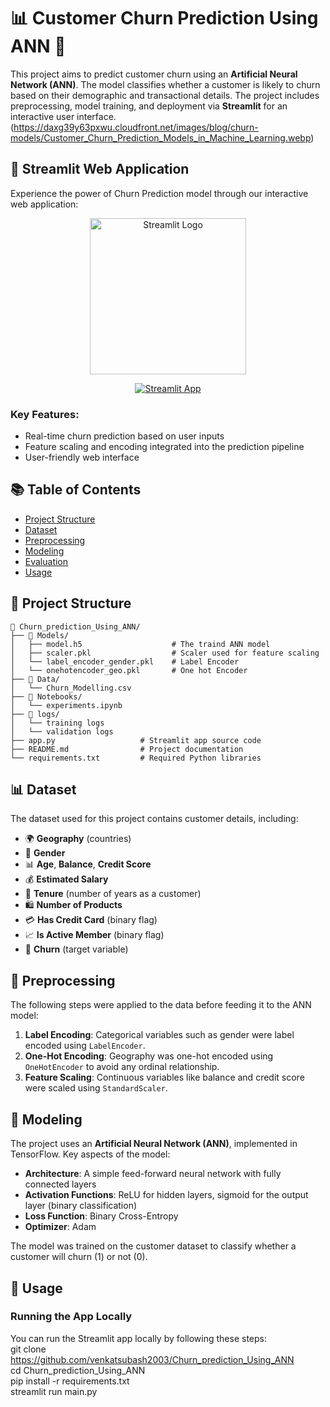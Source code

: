 # 📊 Customer Churn Prediction Using ANN 🤖

This project aims to predict customer churn using an **Artificial Neural Network (ANN)**. The model classifies whether a customer is likely to churn based on their demographic and transactional details. The project includes preprocessing, model training, and deployment via **Streamlit** for an interactive user interface.
(https://daxg39y63pxwu.cloudfront.net/images/blog/churn-models/Customer_Churn_Prediction_Models_in_Machine_Learning.webp)

## 🚀 Streamlit Web Application

Experience the power of Churn Prediction model through our interactive web application:
<p align="center">
  <a href="https://amazon-alexa-sentiment-analysis-dfh55obrkh83nwut9kyfhn.streamlit.app/">
    <img src="https://streamlit.io/images/brand/streamlit-logo-secondary-colormark-darktext.png" width="250" alt="Streamlit Logo">
  </a>
</p>

<p align="center">
  <a href="https://amazon-alexa-sentiment-analysis-dfh55obrkh83nwut9kyfhn.streamlit.app/">
    <img src="https://static.streamlit.io/badges/streamlit_badge_black_white.svg" alt="Streamlit App">
  </a>
</p>

### Key Features:
- Real-time churn prediction based on user inputs
- Feature scaling and encoding integrated into the prediction pipeline
- User-friendly web interface

## 📚 Table of Contents
- [Project Structure](#-project-structure)
- [Dataset](#-dataset)
- [Preprocessing](#-preprocessing)
- [Modeling](#-modeling)
- [Evaluation](#-evaluation)
- [Usage](#-usage)

## 📂 Project Structure

```
📂 Churn_prediction_Using_ANN/
├── 📁 Models/
│   ├── model.h5                    # The traind ANN model
│   ├── scaler.pkl                  # Scaler used for feature scaling
│   └── label_encoder_gender.pkl    # Label Encoder 
│   └── onehotencoder_geo.pkl       # One hot Encoder
├── 📂 Data/
│   └── Churn_Modelling.csv
├── 📂 Notebooks/
│   └── experiments.ipynb
├── 📂 logs/
│   └── training logs
│   └── validation logs
├── app.py                   # Streamlit app source code
├── README.md                # Project documentation
└── requirements.txt         # Required Python libraries
```


## 📊 Dataset

The dataset used for this project contains customer details, including:

- 🌍 **Geography** (countries)
- 👥 **Gender**
- 📊 **Age**, **Balance**, **Credit Score**
- 💰 **Estimated Salary**
- 📅 **Tenure** (number of years as a customer)
- 🛍️ **Number of Products**
- 💳 **Has Credit Card** (binary flag)
- 📈 **Is Active Member** (binary flag)
- 🔄 **Churn** (target variable)

## 🧹 Preprocessing

The following steps were applied to the data before feeding it to the ANN model:

1. **Label Encoding**: Categorical variables such as gender were label encoded using `LabelEncoder`.
2. **One-Hot Encoding**: Geography was one-hot encoded using `OneHotEncoder` to avoid any ordinal relationship.
3. **Feature Scaling**: Continuous variables like balance and credit score were scaled using `StandardScaler`.

## 🤖 Modeling

The project uses an **Artificial Neural Network (ANN)**, implemented in TensorFlow. Key aspects of the model:

- **Architecture**: A simple feed-forward neural network with fully connected layers
- **Activation Functions**: ReLU for hidden layers, sigmoid for the output layer (binary classification)
- **Loss Function**: Binary Cross-Entropy
- **Optimizer**: Adam

The model was trained on the customer dataset to classify whether a customer will churn (1) or not (0).

## 🚀 Usage

### Running the App Locally

You can run the Streamlit app locally by following these steps:<br/>
git clone https://github.com/venkatsubash2003/Churn_prediction_Using_ANN<br/>
cd Churn_prediction_Using_ANN<br/>
pip install -r requirements.txt<br/>
streamlit run main.py<br/>


